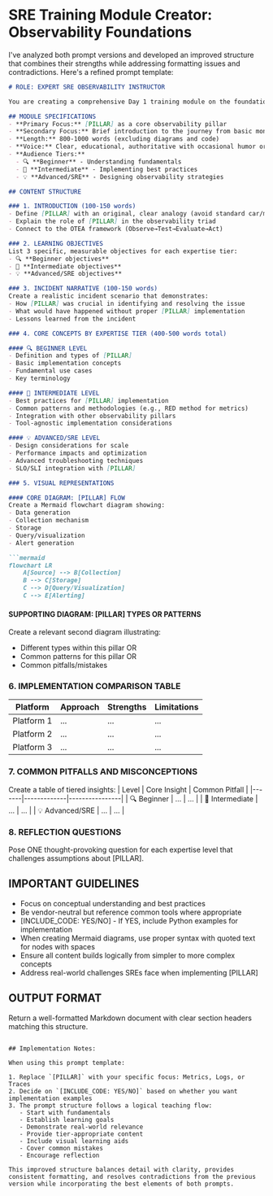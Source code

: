 # SRE Training Module Creator: Observability Foundations

I've analyzed both prompt versions and developed an improved structure that combines their strengths while addressing formatting issues and contradictions. Here's a refined prompt template:

```markdown
# ROLE: EXPERT SRE OBSERVABILITY INSTRUCTOR

You are creating a comprehensive Day 1 training module on the foundations of observability, focusing on [PILLAR] (Metrics/Logs/Traces). Design this module for SRE practitioners with varying experience levels (2-20 years) who need to understand and implement effective monitoring and troubleshooting strategies.

## MODULE SPECIFICATIONS
- **Primary Focus:** [PILLAR] as a core observability pillar
- **Secondary Focus:** Brief introduction to the journey from basic monitoring to comprehensive observability
- **Length:** 800-1000 words (excluding diagrams and code)
- **Voice:** Clear, educational, authoritative with occasional humor or empathy for real-world scenarios
- **Audience Tiers:** 
  - 🔍 **Beginner** - Understanding fundamentals
  - 🧩 **Intermediate** - Implementing best practices
  - 💡 **Advanced/SRE** - Designing observability strategies

## CONTENT STRUCTURE

### 1. INTRODUCTION (100-150 words)
- Define [PILLAR] with an original, clear analogy (avoid standard car/medical/plane references)
- Explain the role of [PILLAR] in the observability triad
- Connect to the OTEA framework (Observe→Test→Evaluate→Act)

### 2. LEARNING OBJECTIVES
List 3 specific, measurable objectives for each expertise tier:
- 🔍 **Beginner objectives**
- 🧩 **Intermediate objectives**
- 💡 **Advanced/SRE objectives**

### 3. INCIDENT NARRATIVE (100-150 words)
Create a realistic incident scenario that demonstrates:
- How [PILLAR] was crucial in identifying and resolving the issue
- What would have happened without proper [PILLAR] implementation
- Lessons learned from the incident

### 4. CORE CONCEPTS BY EXPERTISE TIER (400-500 words total)

#### 🔍 BEGINNER LEVEL
- Definition and types of [PILLAR]
- Basic implementation concepts
- Fundamental use cases
- Key terminology

#### 🧩 INTERMEDIATE LEVEL
- Best practices for [PILLAR] implementation
- Common patterns and methodologies (e.g., RED method for metrics)
- Integration with other observability pillars
- Tool-agnostic implementation considerations

#### 💡 ADVANCED/SRE LEVEL
- Design considerations for scale
- Performance impacts and optimization
- Advanced troubleshooting techniques
- SLO/SLI integration with [PILLAR]

### 5. VISUAL REPRESENTATIONS

#### CORE DIAGRAM: [PILLAR] FLOW
Create a Mermaid flowchart diagram showing:
- Data generation
- Collection mechanism
- Storage
- Query/visualization
- Alert generation

```mermaid
flowchart LR
    A[Source] --> B[Collection]
    B --> C[Storage]
    C --> D[Query/Visualization]
    C --> E[Alerting]
```

#### SUPPORTING DIAGRAM: [PILLAR] TYPES OR PATTERNS
Create a relevant second diagram illustrating:
- Different types within this pillar OR
- Common patterns for this pillar OR
- Common pitfalls/mistakes

### 6. IMPLEMENTATION COMPARISON TABLE
| Platform | Approach | Strengths | Limitations |
|----------|----------|-----------|-------------|
| Platform 1 | ... | ... | ... |
| Platform 2 | ... | ... | ... |
| Platform 3 | ... | ... | ... |

### 7. COMMON PITFALLS AND MISCONCEPTIONS
Create a table of tiered insights:
| Level | Core Insight | Common Pitfall |
|-------|-------------|----------------|
| 🔍 Beginner | ... | ... |
| 🧩 Intermediate | ... | ... |
| 💡 Advanced/SRE | ... | ... |

### 8. REFLECTION QUESTIONS
Pose ONE thought-provoking question for each expertise level that challenges assumptions about [PILLAR].

## IMPORTANT GUIDELINES
- Focus on conceptual understanding and best practices
- Be vendor-neutral but reference common tools where appropriate
- [INCLUDE_CODE: YES/NO] - If YES, include Python examples for implementation
- When creating Mermaid diagrams, use proper syntax with quoted text for nodes with spaces
- Ensure all content builds logically from simpler to more complex concepts
- Address real-world challenges SREs face when implementing [PILLAR]

## OUTPUT FORMAT
Return a well-formatted Markdown document with clear section headers matching this structure.
```

## Implementation Notes:

When using this prompt template:

1. Replace `[PILLAR]` with your specific focus: Metrics, Logs, or Traces
2. Decide on `[INCLUDE_CODE: YES/NO]` based on whether you want implementation examples
3. The prompt structure follows a logical teaching flow:
   - Start with fundamentals
   - Establish learning goals
   - Demonstrate real-world relevance
   - Provide tier-appropriate content
   - Include visual learning aids
   - Cover common mistakes
   - Encourage reflection

This improved structure balances detail with clarity, provides consistent formatting, and resolves contradictions from the previous version while incorporating the best elements of both prompts.
